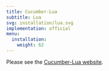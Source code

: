 ```yaml
---
title: Cucumber-Lua
subtitle: Lua
svg: installation/lua.svg
implementation: official
menu:
  installation:
    weight: 62
---
```


Please see the [Cucumber-Lua website](https://github.com/cucumber/cucumber-lua).
